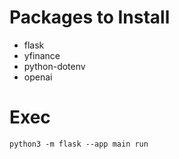 # Packages to Install

- flask
- yfinance
- python-dotenv
- openai

# Exec

`python3 -m flask --app main run`
